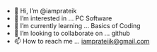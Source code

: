 - 👋 Hi, I’m @iamprateik
- 👀 I’m interested in ... PC Software
- 🌱 I’m currently learning ... Basics of Coding
- 💞️ I’m looking to collaborate on ... github
- 📫 How to reach me ... iamprateiik@gmail.com

<!---
iamprateik/iamprateik is a ✨ special ✨ repository because its `README.md` (this file) appears on your GitHub profile.
You can click the Preview link to take a look at your changes.
--->
